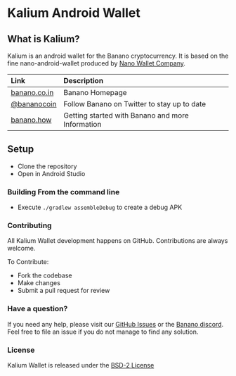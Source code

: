 # Kalium Android Wallet

## What is Kalium?

Kalium is an android wallet for the Banano cryptocurrency. It is based on the fine nano-android-wallet produced by [Nano Wallet Company](https://nanowalletcompany.com/).

| Link | Description |
| :----- | :------ |
[banano.co.in](https://banano.co.in) | Banano Homepage
[@bananocoin](https://twitter.com/bananocoin) | Follow Banano on Twitter to stay up to date
[banano.how](https://banano.how) | Getting started with Banano and more Information

## Setup

* Clone the repository
* Open in Android Studio

### Building From the command line

* Execute `./gradlew assembleDebug` to create a debug APK

### Contributing

All Kalium Wallet development happens on GitHub. Contributions are always welcome.

To Contribute:

* Fork the codebase
* Make changes
* Submit a pull request for review

### Have a question?

If you need any help, please visit our [GitHub Issues](https://github.com/BananoCoin/kalium-android-wallet/issues) or the [Banano discord](https://chat.banano.co.in). Feel free to file an issue if you do not manage to find any solution.

### License

Kalium Wallet is released under the [BSD-2 License](https://github.com/BananoCoin/kalium-android-wallet/blob/master/LICENSE)
